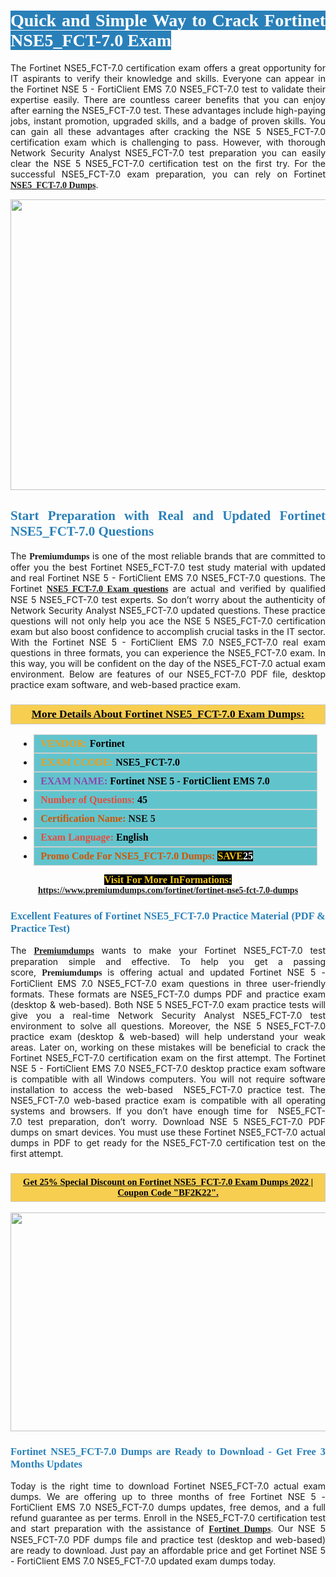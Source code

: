 <h1 style="text-align: justify;"><span style="color:#ffffff;"><span style="font-family:Georgia,serif;"><strong><span style="background-color:#2980b9;">Quick and Simple Way to Crack Fortinet NSE5_FCT-7.0 Exam</span></strong></span></span></h1>

<p style="text-align: justify;">The Fortinet NSE5_FCT-7.0 certification exam offers a great opportunity for IT aspirants to verify their knowledge and skills. Everyone can appear in the Fortinet NSE 5 - FortiClient EMS 7.0 NSE5_FCT-7.0 test to validate their expertise easily. There are countless career benefits that you can enjoy after earning the NSE5_FCT-7.0 test. These advantages include high-paying jobs, instant promotion, upgraded skills, and a badge of proven skills. You can gain all these advantages after cracking the NSE 5 NSE5_FCT-7.0 certification exam which is challenging to pass. However, with thorough Network Security Analyst NSE5_FCT-7.0 test preparation you can easily clear the NSE 5 NSE5_FCT-7.0 certification test on the first try. For the successful NSE5_FCT-7.0 exam preparation, you can rely on Fortinet <span style="font-family:Georgia,serif;"><strong><a href="https://www.premiumdumps.com/fortinet/fortinet-nse5-fct-7.0-dumps">NSE5_FCT-7.0 Dumps</a></strong></span>.</p>

<p style="text-align: center;"><a href="https://www.premiumdumps.com/fortinet/fortinet-nse5-fct-7.0-dumps"><img alt="" src="https://i.imgur.com/KJGzbJ2.jpeg" style="width: 700px; height: 465px;" /></a></p>

<h2 style="text-align: justify;"><span style="color:#2980b9;"><span style="font-family:Georgia,serif;"><strong>Start Preparation with Real and Updated Fortinet NSE5_FCT-7.0 Questions</strong></span></span></h2>

<p style="text-align: justify;">The <span style="font-size:14px;"><span style="font-family:Georgia,serif;"><strong>Premiumdumps</strong></span></span> is one of the most reliable brands that are committed to offer you the best Fortinet NSE5_FCT-7.0 test study material with updated and real Fortinet NSE 5 - FortiClient EMS 7.0 NSE5_FCT-7.0 questions. The Fortinet <span style="font-family:Georgia,serif;"><strong><a href="https://www.premiumdumps.com/fortinet/fortinet-nse5-fct-7.0-dumps">NSE5_FCT-7.0 Exam questions</a></strong></span> are actual and verified by qualified NSE 5 NSE5_FCT-7.0 test experts. So don’t worry about the authenticity of Network Security Analyst NSE5_FCT-7.0 updated questions. These practice questions will not only help you ace the NSE 5 NSE5_FCT-7.0 certification exam but also boost confidence to accomplish crucial tasks in the IT sector. With the Fortinet NSE 5 - FortiClient EMS 7.0 NSE5_FCT-7.0 real exam questions in three formats, you can experience the NSE5_FCT-7.0 exam. In this way, you will be confident on the day of the NSE5_FCT-7.0 actual exam environment. Below are features of our NSE5_FCT-7.0 PDF file, desktop practice exam software, and web-based practice exam.</p>

<h3 style="background: #f7ce50; border: 1px solid rgb(204, 204, 204); padding: 5px 10px; text-align: center;"><span style="font-family:Georgia,serif;"><u><u><span style="color:#000000;"><span style="font-size:11pt"><span style="line-height:normal"><b><span style="font-size:13.0pt"><span cambria="">More Details About Fortinet NSE5_FCT-7.0 Exam Dumps:</span></span></b></span></span></span></u></u></span></h3>

<ul>
	<li style="margin:0cm 10pt">
	<div style="background:#61c4cd; border: 1px solid rgb(204, 204, 204); padding: 5px 10px; text-align: justify;"><span style="font-family:Georgia,serif;"><span style="font-size:11pt"><span style="line-height:normal"><b><span style="font-size:12.0pt"><span new="" roman="" times=""><span style="color:#f39c12;">VENDOR:</span> <span style="color:#000000;">Fortinet</span></span></span></b></span></span></span></div>
	</li>
	<li style="margin:0cm 10pt">
	<div style="background: #61c4cd; border: 1px solid rgb(204, 204, 204); padding: 5px 10px; text-align: justify;"><span style="font-family:Georgia,serif;"><span style="font-size:11pt"><span style="line-height:normal"><b><span style="font-size:12.0pt"><span new="" roman="" times=""><span style="color:#f39c12;">EXAM CCODE:</span> <span style="color:#000000;">NSE5_FCT-7.0</span></span></span></b></span></span></span></div>
	</li>
	<li style="margin:0cm 10pt">
	<div style="background: #61c4cd; border: 1px solid rgb(204, 204, 204); padding: 5px 10px; text-align: justify;"><span style="font-family:Georgia,serif;"><span style="font-size:11pt"><span style="line-height:normal"><b><span style="font-size:12.0pt"><span new="" roman="" times=""><span style="color:#8e44ad;">EXAM NAME:</span> <span style="color:#000000;">Fortinet NSE 5 - FortiClient EMS 7.0</span></span></span></b></span></span></span></div>
	</li>
	<li style="margin:0cm 10pt">
	<div style="background: #61c4cd; border: 1px solid rgb(204, 204, 204); padding: 5px 10px;"><span style="font-family:Georgia,serif;"><span style="font-size:11pt"><span style="line-height:normal"><b><span style="font-size:12.0pt"><span new="" roman="" times=""><span style="color:#e74c3c;">Number of Questions:</span><span style="color:#000000;"><span style="color:#f1c40f;"> </span>45</span></span></span></b></span></span></span></div>
	</li>
	<li style="margin:0cm 10pt">
	<div style="background: #61c4cd; border: 1px solid rgb(204, 204, 204); padding: 5px 10px; text-align: justify;"><span style="font-family:Georgia,serif;"><span style="font-size:11pt"><span style="line-height:normal"><b><span style="font-size:12.0pt"><span new="" roman="" times=""><span style="color:#d35400;">Certification Name:</span> NSE 5</span></span></b></span></span></span></div>
	</li>
	<li style="margin:0cm 10pt">
	<div style="background: #61c4cd; border: 1px solid rgb(204, 204, 204); padding: 5px 10px; text-align: justify;"><span style="font-family:Georgia,serif;"><span style="font-size:11pt"><span style="line-height:normal"><b><span style="font-size:12.0pt"><span new="" roman="" times=""><span style="color:#e74c3c;">Exam Language:</span> <span style="color:#000000;">English</span></span></span></b></span></span></span></div>
	</li>
	<li style="margin:0cm 10pt">
	<div style="background: #61c4cd; border: 1px solid rgb(204, 204, 204); padding: 5px 10px;"><span style="font-family:Georgia,serif;"><span style="font-size:11pt"><span style="line-height:normal"><b><span style="font-size:12.0pt"><span new="" roman="" times=""><span style="color:#d35400;">Promo Code For NSE5_FCT-7.0 Dumps:</span><span style="color:#f1c40f;"> <span style="background-color:#000000;">SAVE</span></span><span style="color:#ffffff;"><span style="background-color:#000000;">25</span></span></span></span></b></span></span></span></div>
	</li>
</ul>

<p style="text-align: center;"><span style="font-family:Georgia,serif;"><strong><span style="font-size:16px;"><span style="color:#f1c40f;"><span style="background-color:#000000;">Visit For More InFormations:</span></span></span> <a href="https://www.premiumdumps.com/fortinet/fortinet-nse5-fct-7.0-dumps">https://www.premiumdumps.com/fortinet/fortinet-nse5-fct-7.0-dumps</a></strong></span></p>

<h3 style="text-align: justify;"><span style="color:#2980b9;"><span style="font-family:Georgia,serif;"><strong><strong><strong>Excellent Features of Fortinet NSE5_FCT-7.0 Practice Material (PDF & Practice Test)</strong></strong></strong></span></span></h3>

<p style="text-align: justify;">The <a href="https://www.premiumdumps.com/"><span style="font-size:14px;"><span style="font-family:Georgia,serif;"><strong>Premiumdumps</strong></span></span></a> wants to make your Fortinet NSE5_FCT-7.0 test preparation simple and effective. To help you get a passing score, <span style="font-size:14px;"><span style="font-family:Georgia,serif;"><strong>Premiumdumps </strong></span></span>is offering actual and updated Fortinet NSE 5 - FortiClient EMS 7.0 NSE5_FCT-7.0 exam questions in three user-friendly formats. These formats are NSE5_FCT-7.0 dumps PDF and practice exam (desktop & web-based). Both NSE 5 NSE5_FCT-7.0 exam practice tests will give you a real-time Network Security Analyst NSE5_FCT-7.0 test environment to solve all questions. Moreover, the NSE 5 NSE5_FCT-7.0 practice exam (desktop & web-based) will help understand your weak areas. Later on, working on these mistakes will be beneficial to crack the Fortinet NSE5_FCT-7.0 certification exam on the first attempt. The Fortinet NSE 5 - FortiClient EMS 7.0 NSE5_FCT-7.0 desktop practice exam software is compatible with all Windows computers. You will not require software installation to access the web-based  NSE5_FCT-7.0 practice test. The NSE5_FCT-7.0 web-based practice exam is compatible with all operating systems and browsers. If you don’t have enough time for  NSE5_FCT-7.0 test preparation, don’t worry. Download NSE 5 NSE5_FCT-7.0 PDF dumps on smart devices. You must use these Fortinet NSE5_FCT-7.0 actual dumps in PDF to get ready for the NSE5_FCT-7.0 certification test on the first attempt.</p>

<h3 style="background: rgb(247, 206, 80); border: 1px solid rgb(204, 204, 204); padding: 5px 10px; text-align: center;"><span style="font-family:Georgia,serif;"><u><span style="color:#000000;"><span style="font-size:11pt;"><span style="line-height:normal;"><b><span cambria="">Get 25% Special Discount on Fortinet NSE5_FCT-7.0 Exam Dumps 2022 | Coupon Code "BF2K22".</span></b></span></span></span></u></span></h3>

<p style="text-align: center;"><strong><strong><a href="https://www.premiumdumps.com/fortinet/fortinet-nse5-fct-7.0-dumps"><img alt="" src="https://i.imgur.com/F18GQwv.jpeg" style="width: 700px; height: 350px;" /></a></strong></strong></p>

<h3 style="text-align: justify;"><strong><span style="color:#2980b9;"><span style="font-family:Georgia,serif;"><strong><strong><strong>Fortinet NSE5_FCT-7.0 Dumps are Ready to Download - Get Free 3 Months Updates</strong></strong></strong></span></span></strong></h3>

<p style="text-align: justify;">Today is the right time to download Fortinet NSE5_FCT-7.0 actual exam dumps. We are offering up to three months of free Fortinet NSE 5 - FortiClient EMS 7.0 NSE5_FCT-7.0 dumps updates, free demos, and a full refund guarantee as per terms. Enroll in the NSE5_FCT-7.0 certification test and start preparation with the assistance of <span style="font-family:Georgia,serif;"><strong><a href="https://www.premiumdumps.com/fortinet-exam-dumps">Fortinet Dumps</a></strong></span>. Our NSE 5 NSE5_FCT-7.0 PDF dumps file and practice test (desktop and web-based) are ready to download. Just pay an affordable price and get Fortinet NSE 5 - FortiClient EMS 7.0 NSE5_FCT-7.0 updated exam dumps today.</p>
